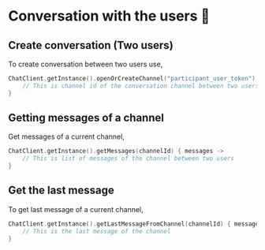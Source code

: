 # Conversation with the users 💬

## Create conversation (Two users)

To create conversation between two users use,

```kotlin
ChatClient.getInstance().openOrCreateChannel("participant_user_token") { channelId ->
    // This is channel id of the conversation channel between two users
}
```

## Getting messages of a channel

Get messages of a current channel,

```kotlin
ChatClient.getInstance().getMessages(channelId) { messages ->
    // This is list of messages of the channel between two users
}
```

## Get the last message

To get last message of a current channel,

```kotlin
ChatClient.getInstance().getLastMessageFromChannel(channelId) { message, senderUser ->
    // This is the last message of the channel
}
```
